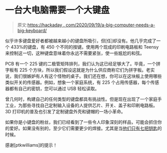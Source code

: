 # 一台大电脑需要一个大键盘

> 原文:[https://hackaday . com/2020/09/19/a-big-computer-needs-a-big-keyboard/](https://hackaday.com/2020/09/19/a-big-computer-needs-a-big-keyboard/)

似乎许多键盘爱好者都被越来越小的键盘所吸引，但[任]却没有。他几乎完成了一个 433%的键盘，有 450 个不同的按键。使用两个现成的印刷电路板和 Teensy 来控制这一切，这种键盘意味着你永远不需要紧张，使一些尴尬的和弦。

PCB 有一个 225 键的二极管矩阵排列，我们认为这已经足够大了。毕竟，一个拼字板有 225 个方块，所以我们假设这就是为什么供应商称它们为拼字板。老实说，我们很嫉妒有人有这个怪物的桌子。我们还在想，你可以在这块板上使用哪些类似开关的传感器。例如，想象一个家庭系统，有 225 个占用传感器，每个传感器都有自己的密钥，您可以通过 USB 轻松读取。

曾几何时，构建自己的任何类型的键盘都具有挑战性。但是现在出现了一个家庭手工业，为那些寻找自己定制输入设备的人提供芯片、开关、盖子和印刷电路板。3D 打印机的普及也引发了定制键盘外壳和键帽的一场小革命。

如果你是小键盘的粉丝，我们已经看到了一些令人印象深刻的样品，可能会抓住你的爱好。如果没有别的，至少它们需要更少的焊接。尤其是当[他们只有七把钥匙](https://hackaday.com/2020/08/18/inputs-of-interest-the-infogrip-bat-chording-keyboard/)的时候。

感谢[ptkwilliams]的提示！